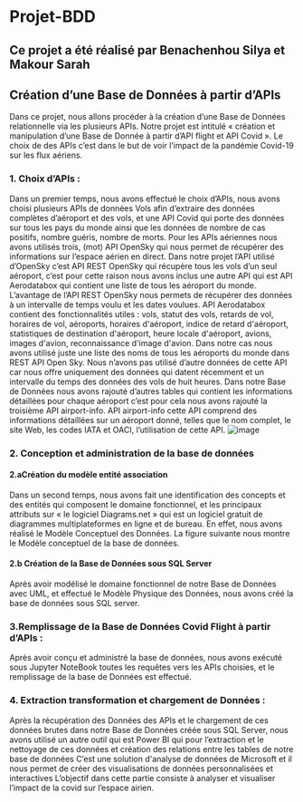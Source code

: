 # Projet-BDD

## Ce projet a été réalisé par Benachenhou Silya et Makour Sarah

## Création d’une Base de Données à partir d’APIs

Dans ce projet, nous allons procéder à la création d’une Base de Données relationnelle via les plusieurs APIs.
Notre projet est intitulé « création et manipulation d’une Base de Donnée à partir d’API flight et API Covid ». Le choix de des APIs c’est dans le but de voir l’impact de la pandémie Covid-19 sur les flux aériens.

### 1.	Choix d’APIs :

Dans un premier temps, nous avons effectué le choix d’APIs, nous avons choisi plusieurs APIs de données Vols afin d’extraire des données complètes d’aéroport et des vols, et une API Covid qui porte des données sur tous les pays du monde ainsi que les données de nombre de cas positifs, nombre guéris, nombre de morts. Pour les APIs aériennes nous avons utilisés trois, (mot) API OpenSky qui nous permet de récupérer des informations sur l’espace aérien en direct. Dans notre projet   l’API utilisé d’OpenSky c’est API REST OpenSky qui récupère tous les vols d’un seul aéroport, c’est pour cette raison nous avons inclus une autre API qui est API Aerodatabox  qui contient une liste de tous les aéroport du monde. L’avantage de l’API REST OpenSky nous permets de récupérer des données à un intervalle de temps voulu et les dates voulues.
 API Aerodatabox contient des fonctionnalités utiles :  vols, statut des vols, retards de vol, horaires de vol, aéroports, horaires d'aéroport, indice de retard d'aéroport, statistiques de destination d'aéroport, heure locale d'aéroport, avions, images d'avion, reconnaissance d'image d'avion. Dans notre cas nous avons utilisé juste une liste des noms de tous les aéroports du monde dans REST API Open Sky. Nous n’avons pas utilisé d’autre données de cette API car nous offre uniquement des données qui datent récemment et un intervalle du temps des données des vols de huit heures. 
Dans notre Base de Données nous avons rajouté d’autres tables qui contient les informations détaillées pour chaque aéroport c’est pour cela nous avons rajouté la troisième API   airport-info.
API airport-info cette API comprend des informations détaillées sur un aéroport donné, telles que le nom complet, le site Web, les codes IATA et OACI, l’utilisation de cette API.
![image](https://user-images.githubusercontent.com/79981481/177039644-089aa6cd-4f25-4f8b-a573-5b9e5f13c62b.png)

### 2. Conception et administration de la base de données
#### 2.aCréation du modèle entité association
Dans un second temps, nous avons fait une identification des concepts et des entités qui composent le domaine fonctionnel, et les principaux attributs sur « le logiciel Diagrams.net » qui est un logiciel gratuit de diagrammes multiplateformes en ligne et de bureau. En effet, nous avons réalisé le Modèle Conceptuel des Données.
La figure suivante nous montre le Modèle conceptuel de la base de données.
 

#### 2.b Création de la Base de Données sous SQL Server 
Après avoir modélisé le domaine fonctionnel de notre Base de Données avec UML, et effectué le Modèle Physique des Données, nous avons créé la base de données sous SQL server.

### 3.Remplissage de la Base de Données Covid Flight à partir d’APIs :
Après avoir conçu et administré la base de données, nous avons exécuté sous Jupyter NoteBook toutes les requêtes vers les APIs choisies, et le remplissage de la base de Données est effectué.

### 4. Extraction transformation et chargement de Données :
Après la récupération des Données des APIs et le chargement de ces données brutes dans notre Base de Données créée sous SQL Server, nous avons utilisé un autre outil qui est Power BI qui pour l’extraction et le nettoyage de ces données et création des relations entre les tables de notre base de données C’est une solution d'analyse de données de Microsoft et il nous permet de créer des visualisations de données personnalisées et interactives 
L’objectif dans cette partie consiste à analyser et visualiser l’impact de la covid sur l’espace airien.


